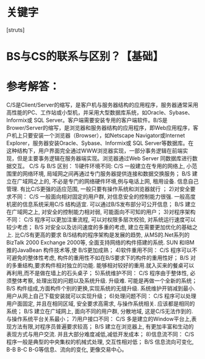 # 关键字

\[struts\]

# BS与CS的联系与区别？【基础】 

# 参考解答：

C/S是Client/Server的缩写，是客户机与服务器结构的应用程序，服务器通常采用高性能的PC、工作站或小型机，并采用大型数据库系统，如Oracle、Sybase、Informix或 SQL Server。客户端需要安装专用的客户端软件。B/S是Brower/Server的缩写，是浏览器和服务器结构的应用程序，即Web应用程序，客户机上只要安装一个浏览器（Browser），如Netscape Navigator或Internet Explorer，服务器安装Oracle、Sybase、Informix或 SQL Server等数据库。在这种结构下，用户界面完全通过WWW浏览器实现，一部分事务逻辑在前端实现，但是主要事务逻辑在服务器端实现。浏览器通过Web Server 同数据库进行数据交互。 
C/S 与 B/S 区别： 
1)硬件环境不同: C/S 一般建立在专用的网络上, 小范围里的网络环境, 局域网之间再通过专门服务器提供连接和数据交换服务； B/S 建立在广域网之上的, 不必是专门的网络硬件环境,例与电话上网, 租用设备. 信息自己管理. 有比C/S更强的适应范围, 一般只要有操作系统和浏览器就行 ； 
2)对安全要求不同： C/S 一般面向相对固定的用户群, 对信息安全的控制能力很强. 一般高度机密的信息系统采用C/S 结构适宜. 可以通过B/S发布部分可公开信息； B/S 建立在广域网之上, 对安全的控制能力相对弱, 可能面向不可知的用户； 
3)对程序架构不同： C/S 程序可以更加注重流程, 可以对权限多层次校验, 对系统运行速度可以较少考虑； B/S 对安全以及访问速度的多重的考虑, 建立在需要更加优化的基础之上. 比C/S有更高的要求 B/S结构的程序架构是发展的趋势, 从MS的.Net系列的BizTalk 2000 Exchange 2000等, 全面支持网络的构件搭建的系统. SUN 和IBM推的JavaBean 构件技术等,使 B/S更加成熟； 
4)软件重用不同： C/S 程序可以不可避免的整体性考虑, 构件的重用性不如在B/S要求下的构件的重用性好； B/S 对的多重结构,要求构件相对独立的功能. 能够相对较好的重用.就入买来的餐桌可以再利用,而不是做在墙上的石头桌子； 
5)系统维护不同： C/S 程序由于整体性, 必须整体考察, 处理出现的问题以及系统升级. 升级难. 可能是再做一个全新的系统； B/S 构件组成,方面构件个别的更换,实现系统的无缝升级. 系统维护开销减到最小.用户从网上自己下载安装就可以实现升级； 
6)处理问题不同： C/S 程序可以处理用户面固定, 并且在相同区域, 安全要求高需求, 与操作系统相关. 应该都是相同的系统； B/S 建立在广域网上, 面向不同的用户群, 分散地域, 这是C/S无法作到的. 与操作系统平台关系最小； 
7)用户接口不同： C/S 多是建立的Window平台上,表现方法有限,对程序员普遍要求较高； B/S 建立在浏览器上, 有更加丰富和生动的表现方式与用户交流. 并且大部分难度减低,减低开发成本； 
8)信息流不同： C/S 程序一般是典型的中央集权的机械式处理, 交互性相对低； B/S 信息流向可变化, B-B B-C B-G等信息、流向的变化, 更像交易中心。